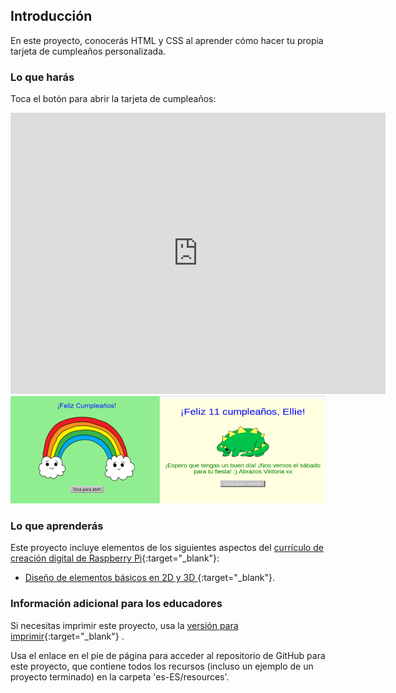 ## Introducción

En este proyecto, conocerás HTML y CSS al aprender cómo hacer tu propia tarjeta de cumpleaños personalizada.

### Lo que harás

Toca el botón para abrir la tarjeta de cumpleaños:

<div class="trinket">
  <iframe src="https://trinket.io/embed/html/b00d619d49?outputOnly=true&start=result" width="600" height="450" frameborder="0" marginwidth="0" marginheight="0" allowfullscreen>
  </iframe>
  <img src="images/birthday-final.png">
</div>

### Lo que aprenderás

Este proyecto incluye elementos de los siguientes aspectos del [currículo de creación digital de Raspberry Pi](https://rpf.io/curriculum){:target="_blank"}:

+ [Diseño de elementos básicos en 2D y 3D ](https://www.raspberrypi.org/curriculum/design/creator){:target="_blank"}.

### Información adicional para los educadores

Si necesitas imprimir este proyecto, usa la [versión para imprimir](https://projects.raspberrypi.org/es-ES/projects/happy-birthday/print){:target="_blank"} .

Usa el enlace en el pie de página para acceder al repositorio de GitHub para este proyecto, que contiene todos los recursos (incluso un ejemplo de un proyecto terminado) en la carpeta 'es-ES/resources'.